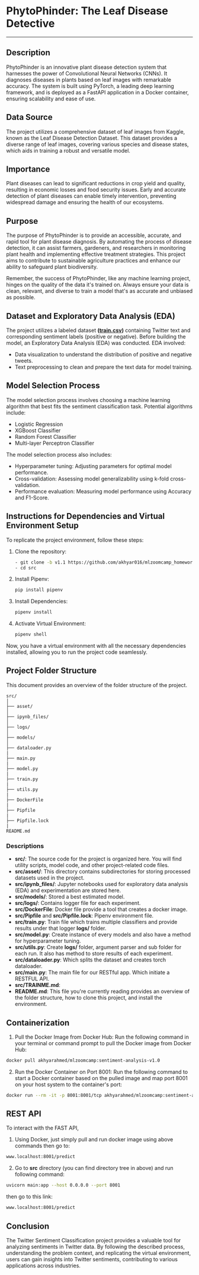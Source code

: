 # PhytoPhinder: The Leaf Disease Detective
---------

## Description
PhytoPhinder is an innovative plant disease detection system that harnesses the power of Convolutional Neural Networks (CNNs). It diagnoses diseases in plants based on leaf images with remarkable accuracy. The system is built using PyTorch, a leading deep learning framework, and is deployed as a FastAPI application in a Docker container, ensuring scalability and ease of use.

## Data Source
The project utilizes a comprehensive dataset of leaf images from Kaggle, known as the Leaf Disease Detection Dataset. This dataset provides a diverse range of leaf images, covering various species and disease states, which aids in training a robust and versatile model.

## Importance
Plant diseases can lead to significant reductions in crop yield and quality, resulting in economic losses and food security issues. Early and accurate detection of plant diseases can enable timely intervention, preventing widespread damage and ensuring the health of our ecosystems.

## Purpose
The purpose of PhytoPhinder is to provide an accessible, accurate, and rapid tool for plant disease diagnosis. By automating the process of disease detection, it can assist farmers, gardeners, and researchers in monitoring plant health and implementing effective treatment strategies. This project aims to contribute to sustainable agriculture practices and enhance our ability to safeguard plant biodiversity.

Remember, the success of PhytoPhinder, like any machine learning project, hinges on the quality of the data it's trained on. Always ensure your data is clean, relevant, and diverse to train a model that's as accurate and unbiased as possible.


## Dataset and Exploratory Data Analysis (EDA)

The project utilizes a labeled dataset **([train.csv](https://www.kaggle.com/competitions/twitter-sentiment-analysis2/data?select=train.csv))** containing Twitter text and corresponding sentiment labels (positive or negative). Before building the model, an Exploratory Data Analysis (EDA) was conducted. EDA involved:

- Data visualization to understand the distribution of positive and negative tweets.
- Text preprocessing to clean and prepare the text data for model training.

## Model Selection Process

The model selection process involves choosing a machine learning algorithm that best fits the sentiment classification task. Potential algorithms include:

- Logistic Regression
- XGBoost Classifier
- Random Forest Classifier
- Multi-layer Perceptron Classifier

The model selection process also includes:

- Hyperparameter tuning: Adjusting parameters for optimal model performance.
- Cross-validation: Assessing model generalizability using k-fold cross-validation.
- Performance evaluation: Measuring model performance using Accuracy and F1-Score.

## Instructions for Dependencies and Virtual Environment Setup

To replicate the project environment, follow these steps:

1. Clone the repository:
    ```bash
   - git clone -b v1.1 https://github.com/akhyar016/mlzoomcamp_homeworks.git
   - cd src
2. Install Pipenv:
    ```bash
    pip install pipenv
3. Install Dependencies:
    ```bash
    pipenv install
4. Activate Virtual Environment:
    ```bash
    pipenv shell
Now, you have a virtual environment with all the necessary dependencies installed, allowing you to run the project code seamlessly.

## Project Folder Structure

This document provides an overview of the folder structure of the project.
```
src/
│
├── asset/
│
├── ipynb_files/
│
├── logs/
│
├── models/
│
├── dataloader.py
|
├── main.py
|
├── model.py
|
├── train.py
|
├── utils.py
|
├── DockerFile
|
├── Pipfile
|
├── Pipfile.lock
|
README.md
```

### Descriptions

* **src/**: The source code for the project is organized here. You will find utility scripts, model code, and other project-related code files.
* **src/asset/**: This directory contains subdirectories for storing processed datasets used in the project.
* **src/ipynb_files/**: Jupyter notebooks used for exploratory data analysis (EDA) and experimentation are stored here.
* **src/models/**: Stored a best estimated model.
* **src/logs/**: Contains logger file for each experiment.
* **src/DockerFile**: Docker file provide a tool that creates a docker image. 
* **src/Pipfile** and **src/Pipfile.lock**: Pipenv environment file.
* **src/train.py**: Train file which trains multiple classifiers and provide results under that logger **logs/** folder.
* **src/model.py**: Create instance of every models and also have a method for hyperparameter tuning.
* **src/utils.py**: Create **logs/** folder, argument parser and sub folder for each run. It also has method to store results of each experiment.
* **src/dataloader.py**: Which splits the dataset and creates torch dataloader. 
* **src/main.py**: The main file for our RESTful app. Which initiate a RESTFUL API.
* **src/TRAINME.md**: 
* **README.md**: This file you're currently reading provides an overview of the folder structure, how to clone this project,  and install the environment.

## Containerization
1. Pull the Docker Image from Docker Hub: Run the following command in your terminal or command prompt to pull the Docker image from Docker Hub:
```bash
docker pull akhyarahmed/mlzoomcamp:sentiment-analysis-v1.0
```

2. Run the Docker Container on Port 8001:
Run the following command to start a Docker container based on the pulled image and map port 8001 on your host system to the container's port:
```bash
docker run --rm -it -p 8001:8001/tcp akhyarahmed/mlzoomcamp:sentiment-analysis-v1.0
```


## REST API
To interact with the FAST API,
1. Using Docker, just simply pull and run docker image using above commands then go to: 
```bash
www.localhost:8001/predict
```
2. Go to **src** directory (you can find directory tree in above) and run following command:
```bash
uvicorn main:app --host 0.0.0.0 --port 8001
```
then go to this link:
```bash
www.localhost:8001/predict
```

## Conclusion

The Twitter Sentiment Classification project provides a valuable tool for analyzing sentiments in Twitter data. By following the described process, understanding the problem context, and replicating the virtual environment, users can gain insights into Twitter sentiments, contributing to various applications across industries.